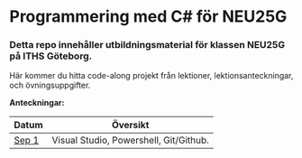 # Programmering med C# för NEU25G

### Detta repo innehåller utbildningsmaterial för klassen NEU25G på ITHS Göteborg.

Här kommer du hitta code-along projekt från lektioner, lektionsanteckningar, och övningsuppgifter.

**Anteckningar:**

| Datum  | Översikt                                                       |
|--------|----------------------------------------------------------------|
| [Sep 1][Sep1] | Visual Studio, Powershell, Git/Github.                |

[Sep1]: https://github.com/everyloop/NEU25G-Csharp/blob/master/Lecture-notes/Sep1.md